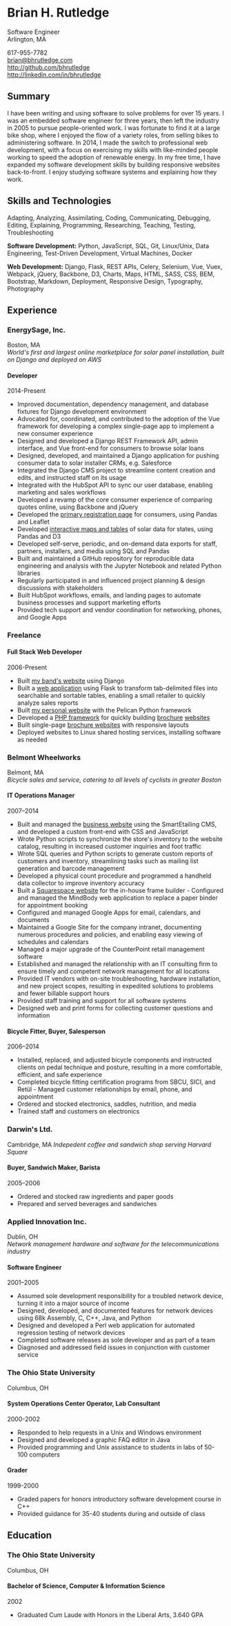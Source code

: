 # Brian H. Rutledge
Software Engineer  
Arlington, MA

617-955-7782  
<brian@bhrutledge.com>  
<http://github.com/bhrutledge>  
<http://linkedin.com/in/bhrutledge>

## Summary

I have been writing and using software to solve problems for over 15 years. I was an embedded software engineer for three years, then left the industry in 2005 to pursue people-oriented work. I was fortunate to find it at a large bike shop, where I enjoyed the flow of a variety roles, from selling bikes to administering software. In 2014, I made the switch to professional web development, with a focus on exercising my skills with like-minded people working to speed the adoption of renewable energy. In my free time, I have expanded my software development skills by building responsive websites back-to-front. I enjoy studying software systems and explaining how they work.


## Skills and Technologies

Adapting, Analyzing, Assimilating, Coding, Communicating, Debugging, Editing, Explaining, Programming, Researching, Teaching, Testing, Troubleshooting

**Software Development:** Python, JavaScript, SQL, Git, Linux/Unix, Data Engineering, Test-Driven Development, Virtual Machines, Docker

**Web Development:** Django, Flask, REST APIs, Celery, Selenium, Vue, Vuex, Webpack, jQuery, Backbone, D3, Charts, Maps, HTML, SASS, CSS, BEM, Bootstrap, Markdown, Deployment, Responsive Design, Typography, Photography


## Experience

### EnergySage, Inc.
Boston, MA  
*World's first and largest online marketplace for solar panel installation, built on Django and deployed on AWS*

#### Developer
2014-Present

- Improved documentation, dependency management, and database fixtures for Django development environment
- Advocated for, coordinated, and contributed to the adoption of the Vue framework for developing a complex single-page app to implement a new consumer experience
- Designed and developed a Django REST Framework API, admin interface, and Vue front-end for consumers to browse solar loans
- Designed, developed, and maintained a Django application for pushing consumer data to solar installer CRMs, e.g. Salesforce
- Integrated the Django CMS project to streamline content creation and edits, and instructed staff on its usage
- Integrated with the HubSpot API to sync our user database, enabling marketing and sales workflows
- Developed a revamp of the core consumer experience of comparing quotes online, using Backbone and jQuery
- Developed the [primary registration page][start] for consumers, using Pandas and Leaflet
- Developed [interactive maps and tables][solar] of solar data for states, using Pandas and D3
- Developed self-serve, periodic, and on-demand data exports for staff, partners, installers, and media using SQL and Pandas
- Built and maintained a GitHub repository for reproducible data engineering and analysis with the Jupyter Notebook and related Python libraries
- Regularly participated in and influenced project planning & design discussions with stakeholders
- Built HubSpot workflows, emails, and landing pages to automate business processes and support marketing efforts
- Provided tech support and vendor coordination for networking, phones, and Google Apps


### Freelance

#### Full Stack Web Developer
2006-Present

- Built [my band's website][hth] using Django
- Built a [web application][dsv] using Flask to transform tab-delimited files into searchable and sortable tables, enabling a small retailer to quickly analyze sales reports
- Built [my personal website][bhr] with the Pelican Python framework
- Developed a [PHP framework][php] for quickly building [brochure][cu] [websites][ssr]
- Built single-page [brochure websites][ess] with responsive layouts
- Deployed websites to Linux shared hosting services, installing software as needed


### Belmont Wheelworks
Belmont, MA  
*Bicycle sales and service, catering to all levels of cyclists in greater Boston*

#### IT Operations Manager
2007–2014

- Built and managed the [business website][ww] using the SmartEtailing CMS, and developed a custom front-end with CSS and JavaScript
- Wrote Python scripts to synchronize the store's inventory to the website catalog, resulting in increased customer inquiries and foot traffic
- Wrote SQL queries and Python scripts to generate custom reports of customers and inventory, streamlining tasks such as mailing list generation and barcode management
- Developed a physical count procedure and programmed a handheld data collector to improve inventory accuracy
- Built a [Squarespace website][pm] for the in-house frame builder - Configured and managed the MindBody web application to replace a paper binder for appointment booking
- Configured and managed Google Apps for email, calendars, and documents
- Maintained a Google Site for the company intranet, documenting numerous procedures and policies, and enabling easy viewing of schedules and calendars
- Managed a major upgrade of the CounterPoint retail management software
- Established and managed the relationship with an IT consulting firm to ensure timely and competent network management for all locations
- Provided IT vendors with on-site troubleshooting, hardware installation, and new project scopes, resulting in expedited solutions to problems and fewer billable support hours
- Provided staff training and support for all software systems
- Designed web and print forms for collecting customer questions and information

#### Bicycle Fitter, Buyer, Salesperson
2006–2014

- Installed, replaced, and adjusted bicycle components and instructed clients on pedal technique and posture, resulting in a more comfortable, efficient, and safe experience
- Completed bicycle fitting certification programs from SBCU, SICI, and Retül - Managed customer relationships by email, phone, and appointment
- Ordered and stocked electronics, saddles, nutrition, and media
- Trained staff and customers on electronics


### Darwin's Ltd.
Cambridge, MA
*Indepedent coffee and sandwich shop serving Harvard Square*

#### Buyer, Sandwich Maker, Barista
2005–2006

- Ordered and stocked raw ingredients and paper goods
- Prepared and served beverages and sandwiches


### Applied Innovation Inc.
Dublin, OH  
*Network management hardware and software for the telecommunications industry*

#### Software Engineer
2001–2005

- Assumed sole development responsibility for a troubled network device, turning it into a major source of income
- Designed, developed, and documented features for network devices using 68k Assembly, C, C++, Java, and Python
- Designed and developed a Perl web application for automated regression testing of network devices
- Completed software releases as sole developer and as part of a team
- Diagnosed and addressed field issues in conjunction with customer service


### The Ohio State University
Columbus, OH

#### System Operations Center Operator, Lab Consultant
2000-2002

- Responded to help requests in a Unix and Windows environment
- Designed and developed a graphic FAQ editor in Java
- Provided programming and Unix assistance to students in labs of 50-100 computers

#### Grader
1999-2000

- Graded papers for honors introductory software development course in C++
- Provided guidance for 35-40 students during and outside of class


## Education

### The Ohio State University
Columbus, OH

#### Bachelor of Science, Computer & Information Science
2002

- Graduated Cum Laude with Honors in the Liberal Arts, 3.640 GPA



[start]: https://www.energysage.com/market/start/?zip_code=02474
[solar]: http://www.energysage.com/solar-panels/ma/
[dsv]: http://github.com/bhrutledge/dsvbrowser
[hth]: http://github.com/bhrutledge/jahhills.com
[bhr]: http://github.com/bhrutledge/bhrutledge.com
[php]: http://github.com/bhrutledge/debugged-php
[cu]: http://cyclingumbria.com
[ssr]: http://soulshoprecording.com
[ess]: http://elizabethschmerlingscholarship.org
[ww]: http://wheelworks.com
[pm]: http://peter-mooney.com
